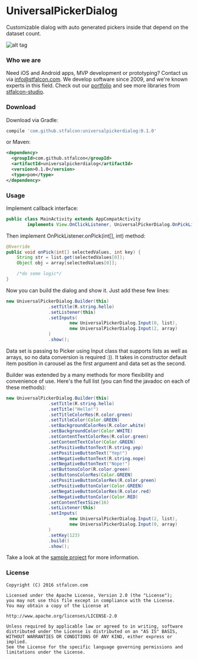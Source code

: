 # UniversalPickerDialog
Customizable dialog with auto generated pickers inside that depend on the dataset count.

![alt tag](images/picker_dialog_demo.gif)

### Who we are
Need iOS and Android apps, MVP development or prototyping? Contact us via info@stfalcon.com. We develop software since 2009, and we're known experts in this field. Check out our [portfolio](https://stfalcon.com/en/portfolio) and see more libraries from [stfalcon-studio](https://stfalcon-studio.github.io/).

### Download

Download via Gradle:
```gradle
compile 'com.github.stfalcon:universalpickerdialog:0.1.0'
```

or Maven:
```xml
<dependency>
  <groupId>com.github.stfalcon</groupId>
  <artifactId>universalpickerdialog</artifactId>
  <version>0.1.0</version>
  <type>pom</type>
</dependency>
```

### Usage

Implement callback interface:
```java
public class MainActivity extends AppCompatActivity
        implements View.OnClickListener, UniversalPickerDialog.OnPickListener {
```

Then implement OnPickListener.onPick(int[], int) method:
```java
@Override
public void onPick(int[] selectedValues, int key) {
    String str = list.get(selectedValues[0]);
    Object obj = array[selectedValues[0]];

    /*do some logic*/
}
```

Now you can build the dialog and show it. Just add these few lines:
```java
new UniversalPickerDialog.Builder(this)
                .setTitle(R.string.hello)
                .setListener(this)
                .setInputs(
                        new UniversalPickerDialog.Input(0, list),
                        new UniversalPickerDialog.Input(2, array)
                )
                .show();
```
Data set is passing to Picker using Input class that supports lists as well as arrays, so no data conversion is required :)).
It takes in constructor default item position in carousel as the first argument and data set as the second.

Builder was extended by a many methods for more flexibility and convenience of use.
Here's the full list (you can find the javadoc on each of these methods):
```java
new UniversalPickerDialog.Builder(this)
                .setTitle(R.string.hello)
                .setTitle("Hello!")
                .setTitleColorRes(R.color.green)
                .setTitleColor(Color.GREEN)
                .setBackgroundColorRes(R.color.white)
                .setBackgroundColor(Color.WHITE)
                .setContentTextColorRes(R.color.green)
                .setContentTextColor(Color.GREEN)
                .setPositiveButtonText(R.string.yep)
                .setPositiveButtonText("Yep!")
                .setNegativeButtonText(R.string.nope)
                .setNegativeButtonText("Nope!")
                .setButtonsColor(R.color.green)
                .setButtonsColorRes(Color.GREEN)
                .setPositiveButtonColorRes(R.color.green)
                .setPositiveButtonColor(Color.GREEN)
                .setNegativeButtonColorRes(R.color.red)
                .setNegativeButtonColor(Color.RED)
                .setContentTextSize(16)
                .setListener(this)
                .setInputs(
                        new UniversalPickerDialog.Input(2, list),
                        new UniversalPickerDialog.Input(0, array)
                )
                .setKey(123)
                .build()
                .show();
```

Take a look at the [sample project](https://github.com/stfalcon-studio/UniversalPickerDialog/tree/master/sample) for more information.

### License

```
Copyright (C) 2016 stfalcon.com

Licensed under the Apache License, Version 2.0 (the "License");
you may not use this file except in compliance with the License.
You may obtain a copy of the License at

http://www.apache.org/licenses/LICENSE-2.0

Unless required by applicable law or agreed to in writing, software
distributed under the License is distributed on an "AS IS" BASIS,
WITHOUT WARRANTIES OR CONDITIONS OF ANY KIND, either express or implied.
See the License for the specific language governing permissions and
limitations under the License.

```
